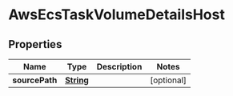 

# AwsEcsTaskVolumeDetailsHost


## Properties

| Name | Type | Description | Notes |
|------------ | ------------- | ------------- | -------------|
|**sourcePath** | [**String**](String.md) |  |  [optional] |



